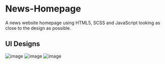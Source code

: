 # News-Homepage
A news website homepage using HTML5, SCSS and JavaScript looking as close to the design as possible.

## UI Designs

![image](https://user-images.githubusercontent.com/87887741/199410154-eefa6d63-54fd-41c3-9500-e0b03787c099.png)
![image](https://user-images.githubusercontent.com/87887741/199410170-f987ac3e-1e95-4799-9833-d9e7e0ce61db.png)
![image](https://user-images.githubusercontent.com/87887741/199410209-91965d5f-d4d8-4348-aaba-cc7915f6af3a.png)
